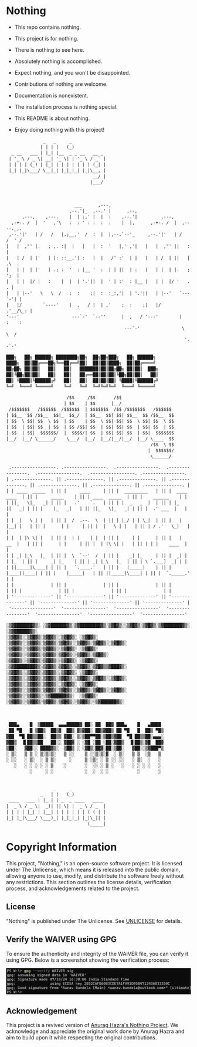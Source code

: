# Nothing

- This repo contains nothing.

- This project is for nothing.

- There is nothing to see here.

- Absolutely nothing is accomplished.

- Expect nothing, and you won't be disappointed.

- Contributions of nothing are welcome.

- Documentation is nonexistent.

- The installation process is nothing special.

- This README is about nothing.

- Enjoy doing nothing with this project!

```
              _   _     _             
             | | | |   (_)            
  _ __   ___ | |_| |__  _ _ __   __ _ 
 | '_ \ / _ \| __| '_ \| | '_ \ / _` |
 | | | | (_) | |_| | | | | | | | (_| |
 |_| |_|\___/ \__|_| |_|_|_| |_|\__, |
                                 __/ |
                                |___/ 
```

```
                                                                             
                                                                             
                          ___      ,---,                                     
                        ,--.'|_  ,--.' |      ,--,                           
      ,---,    ,---.    |  | :,' |  |  :    ,--.'|         ,---,             
  ,-+-. /  |  '   ,'\   :  : ' : :  :  :    |  |,      ,-+-. /  |  ,----._,. 
 ,--.'|'   | /   /   |.;__,'  /  :  |  |,--.`--'_     ,--.'|'   | /   /  ' / 
|   |  ,"' |.   ; ,. :|  |   |   |  :  '   |,' ,'|   |   |  ,"' ||   :     | 
|   | /  | |'   | |: ::__,'| :   |  |   /' :'  | |   |   | /  | ||   | .\  . 
|   | |  | |'   | .; :  '  : |__ '  :  | | ||  | :   |   | |  | |.   ; ';  | 
|   | |  |/ |   :    |  |  | '.'||  |  ' | :'  : |__ |   | |  |/ '   .   . | 
|   | |--'   \   \  /   ;  :    ;|  :  :_:,'|  | '.'||   | |--'   `---`-'| | 
|   |/        `----'    |  ,   / |  | ,'    ;  :    ;|   |/       .'__/\_: | 
'---'                    ---`-'  `--''      |  ,   / '---'        |   :    : 
                                             ---`-'                \   \  /  
                                                                    `--`-'   
```

```
███╗   ██╗ ██████╗ ████████╗██╗  ██╗██╗███╗   ██╗ ██████╗ 
████╗  ██║██╔═══██╗╚══██╔══╝██║  ██║██║████╗  ██║██╔════╝ 
██╔██╗ ██║██║   ██║   ██║   ███████║██║██╔██╗ ██║██║  ███╗
██║╚██╗██║██║   ██║   ██║   ██╔══██║██║██║╚██╗██║██║   ██║
██║ ╚████║╚██████╔╝   ██║   ██║  ██║██║██║ ╚████║╚██████╔╝
╚═╝  ╚═══╝ ╚═════╝    ╚═╝   ╚═╝  ╚═╝╚═╝╚═╝  ╚═══╝ ╚═════╝ 
```

```
                       /$$     /$$       /$$                    
                      | $$    | $$      |__/                    
 /$$$$$$$   /$$$$$$  /$$$$$$  | $$$$$$$  /$$ /$$$$$$$   /$$$$$$ 
| $$__  $$ /$$__  $$|_  $$_/  | $$__  $$| $$| $$__  $$ /$$__  $$
| $$  \ $$| $$  \ $$  | $$    | $$  \ $$| $$| $$  \ $$| $$  \ $$
| $$  | $$| $$  | $$  | $$ /$$| $$  | $$| $$| $$  | $$| $$  | $$
| $$  | $$|  $$$$$$/  |  $$$$/| $$  | $$| $$| $$  | $$|  $$$$$$$
|__/  |__/ \______/    \___/  |__/  |__/|__/|__/  |__/ \____  $$
                                                       /$$  \ $$
                                                      |  $$$$$$/
                                                       \______/ 
```

```
 .-----------------. .----------------.  .----------------.  .----------------.  .----------------.  .-----------------. .----------------. 
| .--------------. || .--------------. || .--------------. || .--------------. || .--------------. || .--------------. || .--------------. |
| | ____  _____  | || |     ____     | || |  _________   | || |  ____  ____  | || |     _____    | || | ____  _____  | || |    ______    | |
| ||_   \|_   _| | || |   .'    `.   | || | |  _   _  |  | || | |_   ||   _| | || |    |_   _|   | || ||_   \|_   _| | || |  .' ___  |   | |
| |  |   \ | |   | || |  /  .--.  \  | || | |_/ | | \_|  | || |   | |__| |   | || |      | |     | || |  |   \ | |   | || | / .'   \_|   | |
| |  | |\ \| |   | || |  | |    | |  | || |     | |      | || |   |  __  |   | || |      | |     | || |  | |\ \| |   | || | | |    ____  | |
| | _| |_\   |_  | || |  \  `--'  /  | || |    _| |_     | || |  _| |  | |_  | || |     _| |_    | || | _| |_\   |_  | || | \ `.___]  _| | |
| ||_____|\____| | || |   `.____.'   | || |   |_____|    | || | |____||____| | || |    |_____|   | || ||_____|\____| | || |  `._____.'   | |
| |              | || |              | || |              | || |              | || |              | || |              | || |              | |
| '--------------' || '--------------' || '--------------' || '--------------' || '--------------' || '--------------' || '--------------' |
 '----------------'  '----------------'  '----------------'  '----------------'  '----------------'  '----------------'  '----------------' 
```

```
░▒▓███████▓▒░ ░▒▓██████▓▒░▒▓████████▓▒░▒▓█▓▒░░▒▓█▓▒░▒▓█▓▒░▒▓███████▓▒░ ░▒▓██████▓▒░  
░▒▓█▓▒░░▒▓█▓▒░▒▓█▓▒░░▒▓█▓▒░ ░▒▓█▓▒░   ░▒▓█▓▒░░▒▓█▓▒░▒▓█▓▒░▒▓█▓▒░░▒▓█▓▒░▒▓█▓▒░░▒▓█▓▒░ 
░▒▓█▓▒░░▒▓█▓▒░▒▓█▓▒░░▒▓█▓▒░ ░▒▓█▓▒░   ░▒▓█▓▒░░▒▓█▓▒░▒▓█▓▒░▒▓█▓▒░░▒▓█▓▒░▒▓█▓▒░        
░▒▓█▓▒░░▒▓█▓▒░▒▓█▓▒░░▒▓█▓▒░ ░▒▓█▓▒░   ░▒▓████████▓▒░▒▓█▓▒░▒▓█▓▒░░▒▓█▓▒░▒▓█▓▒▒▓███▓▒░ 
░▒▓█▓▒░░▒▓█▓▒░▒▓█▓▒░░▒▓█▓▒░ ░▒▓█▓▒░   ░▒▓█▓▒░░▒▓█▓▒░▒▓█▓▒░▒▓█▓▒░░▒▓█▓▒░▒▓█▓▒░░▒▓█▓▒░ 
░▒▓█▓▒░░▒▓█▓▒░▒▓█▓▒░░▒▓█▓▒░ ░▒▓█▓▒░   ░▒▓█▓▒░░▒▓█▓▒░▒▓█▓▒░▒▓█▓▒░░▒▓█▓▒░▒▓█▓▒░░▒▓█▓▒░ 
░▒▓█▓▒░░▒▓█▓▒░░▒▓██████▓▒░  ░▒▓█▓▒░   ░▒▓█▓▒░░▒▓█▓▒░▒▓█▓▒░▒▓█▓▒░░▒▓█▓▒░░▒▓██████▓▒░  
                                                                                     
                                                                                     
```

```
 ███▄    █  ▒█████  ▄▄▄█████▓ ██░ ██  ██▓ ███▄    █   ▄████ 
 ██ ▀█   █ ▒██▒  ██▒▓  ██▒ ▓▒▓██░ ██▒▓██▒ ██ ▀█   █  ██▒ ▀█▒
▓██  ▀█ ██▒▒██░  ██▒▒ ▓██░ ▒░▒██▀▀██░▒██▒▓██  ▀█ ██▒▒██░▄▄▄░
▓██▒  ▐▌██▒▒██   ██░░ ▓██▓ ░ ░▓█ ░██ ░██░▓██▒  ▐▌██▒░▓█  ██▓
▒██░   ▓██░░ ████▓▒░  ▒██▒ ░ ░▓█▒░██▓░██░▒██░   ▓██░░▒▓███▀▒
░ ▒░   ▒ ▒ ░ ▒░▒░▒░   ▒ ░░    ▒ ░░▒░▒░▓  ░ ▒░   ▒ ▒  ░▒   ▒ 
░ ░░   ░ ▒░  ░ ▒ ▒░     ░     ▒ ░▒░ ░ ▒ ░░ ░░   ░ ▒░  ░   ░ 
   ░   ░ ░ ░ ░ ░ ▒    ░       ░  ░░ ░ ▒ ░   ░   ░ ░ ░ ░   ░ 
         ░     ░ ░            ░  ░  ░ ░           ░       ░ 
                                                            
```

```
                  _     _             
             _   | |   (_)            
 ____   ___ | |_ | | _  _ ____   ____ 
|  _ \ / _ \|  _)| || \| |  _ \ / _  |
| | | | |_| | |__| | | | | | | ( ( | |
|_| |_|\___/ \___)_| |_|_|_| |_|\_|| |
                               (_____|
```

# Copyright Information

This project, "Nothing," is an open-source software project. It is licensed under The Unlicense, which means it is released into the public domain, allowing anyone to use, modify, and distribute the software freely without any restrictions. This section outlines the license details, verification process, and acknowledgements related to the project.

## License

"Nothing" is published under The Unlicense. See [UNLICENSE](https://github.com/Altiran/nothing/blob/nothing/UNLICENSE) for details.

## Verify the WAIVER using GPG

To ensure the authenticity and integrity of the WAIVER file, you can verify it using GPG. Below is a screenshot showing the verification process:

![GPG Verification](https://raw.githubusercontent.com/Altiran/nothing/nothing/.github/waiver_gpg.png)

## Acknowledgement

This project is a revived version of [Anurag Hazra's Nothing Project](https://github.com/anuraghazra/Nothing). We acknowledge and appreciate the original work done by Anurag Hazra and aim to build upon it while respecting the original contributions.

<!-- MADE BY ALTIRAN WITH NOTHING BUT ❤️ -->
